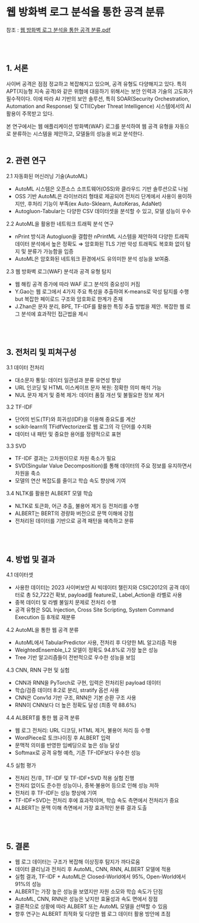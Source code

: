 # 웹 방화벽 로그 분석을 통한 공격 분류

참조 : [웹 방화벽 로그 분석을 통한 공격 분류.pdf](https://github.com/user-attachments/files/19485247/default.pdf)

<br><br>

## 1. 서론

사이버 공격은 점점 정교하고 복잡해지고 있으며, 공격 유형도 다양해지고 있다. 특히 APT(지능형 지속 공격)와 같은 위협에 대응하기 위해서는 보안 인력과 기술의 고도화가 필수적이다. 이에 따라 AI 기반의 보안 솔루션, 특히 SOAR(Security Orchestration, Automation and Response) 및 CTI(Cyber Threat Intelligence) 시스템에서의 AI 활용이 주목받고 있다.

본 연구에서는 웹 애플리케이션 방화벽(WAF) 로그를 분석하여 웹 공격 유형을 자동으로 분류하는 시스템을 제안하고, 모델들의 성능을 비교 분석한다.
<br><br>

## 2. 관련 연구

2.1 자동화된 머신러닝 기술(AutoML)

- AutoML 시스템은 오픈소스 소프트웨어(OSS)와 클라우드 기반 솔루션으로 나뉨
- OSS 기반 AutoML은 라이브러리 형태로 제공되어 전처리 단계에서 사용이 용이하지만, 후처리 기능이 부족(ex Auto-Sklearn, AutoKeras, AdaNet)
- Autogluon-Tabular는 다양한 CSV 데이터셋을 분석할 수 있고, 모델 성능이 우수

2.2 AutoML을 활용한 네트워크 트래픽 분석 연구

- nPrint 방식과 Autogluon을 결합한 nPrintML 시스템을 제안하여 다양한 트래픽 데이터 분석에서 높은 정확도 ⇒ 암호화된 TLS 기반 악성 트래픽도 복호화 없이 탐지 및 분류가 가능함을 입증
- AutoML은 암호화된 네트워크 환경에서도 유의미한 분석 성능을 보여줌.

2.3 웹 방화벽 로그(WAF) 분석과 공격 유형 탐지

- 웹 해킹 공격 증가에 따라 WAF 로그 분석의 중요성이 커짐
- Y.Gao는 웹 로그에서 4가지 주요 특성을 추출하여 K-means로 악성 탐지를 수행 but 복잡한 페이로드 구조와 암호화로 한계가 존재
- J.Zhan은 문자 분리, BPE, TF-IDF를 활용한 특징 추출 방법을 제안. 복잡한 웹 로그 분석에 효과적인 접근법을 제시

<br><br>
## 3. 전처리 및 피쳐구성

3.1 데이터 전처리

- 대소문자 통일: 데이터 일관성과 분류 유연성 향상
- URL 인코딩 및 HTML 이스케이프 문자 복원: 정확한 의미 해석 가능
- NUL 문자 제거 및 중복 제거: 데이터 품질 개선 및 불필요한 정보 제거

3.2 TF-IDF

- 단어의 빈도(TF)와 희귀성(IDF)을 이용해 중요도를 계산
- scikit-learn의 TFidfVectorizer로 웹 로그의 각 단어를 수치화
- 데이터 내 패턴 및 중요한 용어를 정량적으로 표현

3.3 SVD

- TF-IDF 결과는 고차원이므로 차원 축소가 필요
- SVD(Singular Value Decomposition)를 통해 데이터의 주요 정보를 유지하면서 차원을 축소
- 모델의 연산 복잡도를 줄이고 학습 속도 향상에 기여

3.4 NLTK를 활용한 ALBERT 모델 학습

- NLTK로 토큰화, 어근 추출, 불용어 제거 등 전처리를 수행
- ALBERT는 BERT의 경량화 버전으로 문맥 이해에 강점
- 전처리된 데이터를 기반으로 공격 패턴을 예측하고 분류

<br><br>

## 4. 방법 및 결과

4.1 데이터셋

- 사용한 데이터는 2023 사이버보안 AI 빅데이터 챌린지와 CSIC2012의 공격 데이터로  총 52,722건 확보, payload를 feature로, Label_Action을 라벨로 사용
- 중복 데이터 및 라벨 불일치 문제로 전처리 수행
- 공격 유형은 SQL Injection, Cross Site Scripting, System Command Execution 등 8개로 재분류

4.2 AutoML을 통한 웹 공격 분류

- AutoML에서 TabularPredictor 사용, 전처리 후 다양한 ML 알고리즘 적용
- WeightedEnsemble_L2 모델이 정확도 94.8%로 가장 높은 성능
- Tree 기반 알고리즘들이 전반적으로 우수한 성능을 보임

4.3 CNN, RNN 구현 및 실험

- CNN과 RNN을 PyTorch로 구현, 입력은 전처리된 payload 데이터
- 학습/검증 데이터 8:2로 분리, stratify 옵션 사용
- CNN은 Conv1d 기반 구조, RNN은 기본 순환 구조 사용
- RNN이 CNN보다 더 높은 정확도 달성 (최종 약 88.6%)

4.4 ALBERT를 통한 웹 공격 분류

- 웹 로그 전처리: URL 디코딩, HTML 제거, 불용어 처리 등 수행
- WordPiece로 토크나이징 후 ALBERT 입력
- 문맥적 의미를 반영한 임베딩으로 높은 성능 달성
- Softmax로 공격 유형 예측, 기존 TF-IDF보다 우수한 성능

4.5 실험 평가

- 전처리 전/후, TF-IDF 및 TF-IDF+SVD 적용 실험 진행
- 전처리 없이도 준수한 성능이나, 중복·불용어 등으로 인해 성능 저하
- 전처리 후 TF-IDF는 성능 향상에 기여
- TF-IDF+SVD는 전처리 후에 효과적이며, 학습 속도 측면에서 전처리가 중요
- ALBERT는 문맥 이해 측면에서 가장 효과적인 분류 결과 도출

<br><br>
## 5. 결론

- 웹 로그 데이터는 구조가 복잡해 이상징후 탐지가 까다로움
- 데이터 클리닝과 전처리 후 AutoML, CNN, RNN, ALBERT 모델에 적용
- 실험 결과, TF-IDF + AutoML은 Closed-World에서 95%, Open-World에서 91%의 성능
- ALBERT는 가장 높은 성능을 보였지만 자원 소모와 학습 속도가 단점
- AutoML, CNN, RNN은 성능은 낮지만 효율성과 속도 면에서 장점
- 결론적으로 상황에 따라 ALBERT 또는 AutoML 모델을 선택할 수 있음
- 향후 연구는 ALBERT 최적화 및 다양한 웹 로그 데이터 활용 방안에 초점
